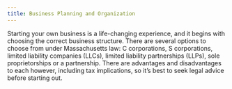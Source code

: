 ```yaml
---
title: Business Planning and Organization
---
```

Starting your own business is a life-changing experience, and it begins with choosing the correct business structure.  There are several options to choose from under Massachusetts law: C corporations, S corporations, limited liability companies (LLCs), limited liability partnerships (LLPs), sole proprietorships or a partnership.  There are advantages and disadvantages to each however, including tax implications, so it’s best to seek legal advice before starting out.